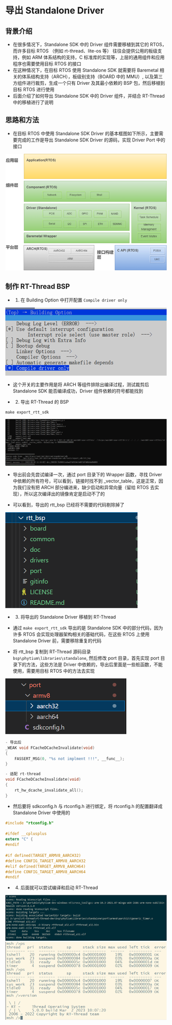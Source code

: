 # 导出 Standalone Driver

## 背景介绍

- 在很多情况下，Standalone SDK 中的 Driver 组件需要移植到其它的 RTOS，而许多目标 RTOS （例如 rt-thread、lite-os 等） 往往会提供公用的板级支持，例如 ARM 体系结构的支持，C 标准库的实现等，上层的通用组件和应用程序也需要使用目标 RTOS 的接口
- 在这种情况下，在目标 RTOS 使用 Standalone SDK 就需要将 Baremetal 相关的体系结构支持（ARCH），板级别支持（BOARD 中的 MMU）, 以及第三方组件进行裁剪，生成一个只有 Driver 及其最小依赖的 BSP 包，然后移植到目标 RTOS 进行使用
- 后面介绍了如何导出 Standalone SDK 中的 Driver 组件，并结合 RT-Thread 中的移植进行了说明

## 思路和方法

- 在目标 RTOS 中使用 Standalone SDK Driver 的基本框图如下所示，主要需要完成的工作是导出 Standalone SDK Driver 的源码，实现 Driver Port 中的接口

![](./fig/port_driver.png)

## 制作 RT-Thread BSP

- 1. 在 Building Option 中打开配置 `Compile driver only`

![](./fig/driver_only.png)

- 这个开关的主要作用是将 ARCH 等组件排除出编译过程，测试裁剪后 Standalone SDK 能否编译成功，Driver 组件依赖的符号都能找到

- 2. 导出 RT-Thread 的 BSP

```
make export_rtt_sdk
```

![](./fig/export_sdk.png)

- 导出前会先尝试编译一次，通过 port 目录下的 Wrapper 函数，寻找 Driver 中依赖的所有符号，可以看到，链接时找不到 _vector_table，这是正常，因为我们没有把 ARCH 部分编进来，缺少启动和异常向量（留给 RTOS 去实现），所以这次编译出的镜像肯定是启动不了的

- 可以看到，导出的 rtt_bsp 已经将不需要的代码剔除掉了

![](./fig/export_file_list.png)

- 3. 将导出的 Standalone Driver 移植到 RT-Thread

- 通过 `make export_rtt_sdk` 导出的是 Standalone SDK 中的部分代码，因为许多 RTOS 会实现处理器架构相关的基础代码，在这些 RTOS 上使用 Standalone Driver 前，需要移除重复的代码
- 将 rtt_bsp 复制到 RT-Thread 源码目录 `bsp\phytium\libraries\standalone`, 然后修改 port 目录，首先实现 port 目录下的方法，这些方法是 Driver 中依赖的，导出后里面是一些桩函数，不能使用，需要用目标 RTOS 中的方法去实现 

![](./fig/port_rtt.png)

```c
- 导出后
_WEAK void FCacheDCacheInvalidate(void)
{
    FASSERT_MSG(0, "%s not implment !!!", __func__);
}
```

```c
- 适配 rt-thread
void FCacheDCacheInvalidate(void)
{
    rt_hw_dcache_invalidate_all();
}
```

- 然后要将 sdkconfig.h 与 rtconfig.h 进行绑定，将 rtconfig.h 的配置翻译成 Standalone Driver 中使用的

```c
#include "rtconfig.h"

#ifdef __cplusplus
extern "C" {
#endif

#if defined(TARGET_ARMV8_AARCH32)
#define CONFIG_TARGET_ARMV8_AARCH32
#elif defined(TARGET_ARMV8_AARCH64)
#define CONFIG_TARGET_ARMV8_AARCH64
#endif
```

- 4. 后面就可以尝试编译和启动 RT-Thread

![](./fig/compile_rtt.png)
![](./fig/rt-thread.png)